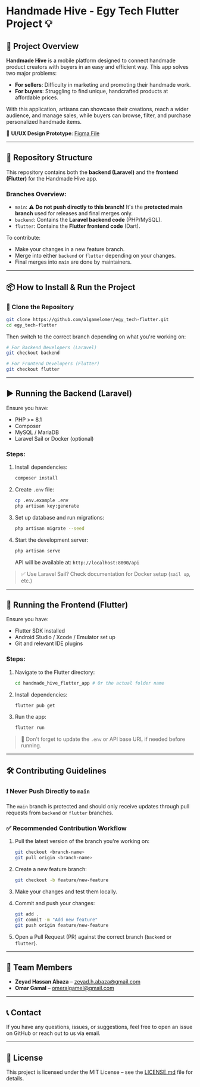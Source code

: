 # Handmade Hive - Egy Tech Flutter Project 💡

## 🧾 Project Overview

**Handmade Hive** is a mobile platform designed to connect handmade product creators with buyers in an easy and efficient way. This app solves two major problems:
- **For sellers**: Difficulty in marketing and promoting their handmade work.
- **For buyers**: Struggling to find unique, handcrafted products at affordable prices.

With this application, artisans can showcase their creations, reach a wider audience, and manage sales, while buyers can browse, filter, and purchase personalized handmade items.

🔗 **UI/UX Design Prototype**: [Figma File](https://www.figma.com/design/tS4CHRDGdDVWxxklB7e6aa/Handmade-Hive-Prototype-(Copy)?node-id=1-2117&t=NA1DrAdoZQY826Rc-0)

---

## 🧩 Repository Structure

This repository contains both the **backend (Laravel)** and the **frontend (Flutter)** for the Handmade Hive app.

### Branches Overview:

- `main`: ⚠️ **Do not push directly to this branch!** It's the **protected main branch** used for releases and final merges only.
- `backend`: Contains the **Laravel backend code** (PHP/MySQL).
- `flutter`: Contains the **Flutter frontend code** (Dart).
  
To contribute:
- Make your changes in a new feature branch.
- Merge into either `backend` or `flutter` depending on your changes.
- Final merges into `main` are done by maintainers.

---

## 📦 How to Install & Run the Project

### 🔁 Clone the Repository

```bash
git clone https://github.com/algamelomer/egy_tech-flutter.git
cd egy_tech-flutter
```

Then switch to the correct branch depending on what you're working on:

```bash
# For Backend Developers (Laravel)
git checkout backend

# For Frontend Developers (Flutter)
git checkout flutter
```

---

## ▶️ Running the Backend (Laravel)

Ensure you have:
- PHP >= 8.1
- Composer
- MySQL / MariaDB
- Laravel Sail or Docker (optional)

### Steps:

1. Install dependencies:
   ```bash
   composer install
   ```

2. Create `.env` file:
   ```bash
   cp .env.example .env
   php artisan key:generate
   ```

3. Set up database and run migrations:
   ```bash
   php artisan migrate --seed
   ```

4. Start the development server:
   ```bash
   php artisan serve
   ```
   API will be available at: `http://localhost:8000/api`

> ✅ Use Laravel Sail? Check documentation for Docker setup (`sail up`, etc.)

---

## 📱 Running the Frontend (Flutter)

Ensure you have:
- Flutter SDK installed
- Android Studio / Xcode / Emulator set up
- Git and relevant IDE plugins

### Steps:

1. Navigate to the Flutter directory:
   ```bash
   cd handmade_hive_flutter_app # Or the actual folder name
   ```

2. Install dependencies:
   ```bash
   flutter pub get
   ```

3. Run the app:
   ```bash
   flutter run
   ```

> 📌 Don't forget to update the `.env` or API base URL if needed before running.

---

## 🛠️ Contributing Guidelines

### ❗ Never Push Directly to `main`

The `main` branch is protected and should only receive updates through pull requests from `backend` or `flutter` branches.

### ✅ Recommended Contribution Workflow

1. Pull the latest version of the branch you're working on:
   ```bash
   git checkout <branch-name>
   git pull origin <branch-name>
   ```

2. Create a new feature branch:
   ```bash
   git checkout -b feature/new-feature
   ```

3. Make your changes and test them locally.

4. Commit and push your changes:
   ```bash
   git add .
   git commit -m "Add new feature"
   git push origin feature/new-feature
   ```

5. Open a Pull Request (PR) against the correct branch (`backend` or `flutter`).

---

## 👥 Team Members

- **Zeyad Hassan Abaza** – zeyad.h.abaza@gmail.com
- **Omar Gamal** – omeralgamel@gmail.com

---

## 📞 Contact

If you have any questions, issues, or suggestions, feel free to open an issue on GitHub or reach out to us via email.

---

## 📜 License

This project is licensed under the MIT License – see the [LICENSE.md](LICENSE.md) file for details.
```